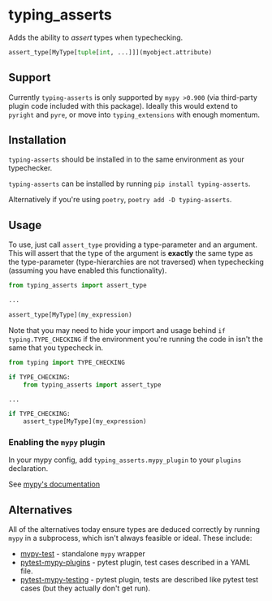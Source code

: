 # typing_asserts

Adds the ability to _assert_ types when typechecking.

```python
assert_type[MyType[tuple[int, ...]]](myobject.attribute)
```

## Support

Currently `typing-asserts` is only supported by `mypy >0.900` (via third-party plugin code included with
this package). Ideally this would extend to `pyright` and `pyre`, or move into `typing_extensions`
with enough momentum.

## Installation

`typing-asserts` should be installed in to the same environment as your typechecker.

`typing-asserts` can be installed by running `pip install typing-asserts`.

Alternatively if you're using `poetry`, `poetry add -D typing-asserts`.

## Usage

To use, just call `assert_type` providing a type-parameter and an argument. This will assert that
the type of the argument is __exactly__ the same type as the type-parameter (type-hierarchies are
not traversed) when typechecking (assuming you have enabled this functionality).

```python
from typing_asserts import assert_type

...

assert_type[MyType](my_expression)
```

Note that you may need to hide your import and usage behind `if typing.TYPE_CHECKING` if the
environment you're running the code in isn't the same that you typecheck in.

```python
from typing import TYPE_CHECKING

if TYPE_CHECKING:
    from typing_asserts import assert_type

...

if TYPE_CHECKING:
    assert_type[MyType](my_expression)
```

### Enabling the `mypy` plugin

In your mypy config, add `typing_asserts.mypy_plugin` to your `plugins` declaration.

See [mypy's documentation](https://mypy.readthedocs.io/en/stable/extending_mypy.html#configuring-mypy-to-use-plugins)


## Alternatives

All of the alternatives today ensure types are deduced correctly by running `mypy` in a subprocess,
which isn't always feasible or ideal. These include:

- [mypy-test](https://github.com/orsinium-labs/mypy-test) - standalone `mypy` wrapper
- [pytest-mypy-plugins](https://github.com/typeddjango/pytest-mypy-plugins) - pytest plugin, test cases described in a YAML file.
- [pytest-mypy-testing](https://github.com/davidfritzsche/pytest-mypy-testing) - pytest plugin, tests are described like pytest test cases (but they actually don't get run).
